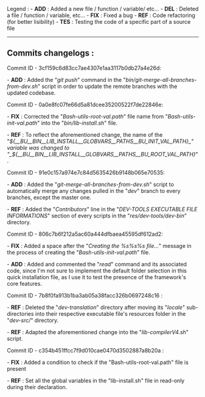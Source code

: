 Legend :
    - **ADD** : Added a new file / function / variable/ etc...
    - **DEL** : Deleted a file / function / variable, etc...
    - **FIX** : Fixed a bug
    - **REF** : Code refactoring (for better lisibility)
    - **TES** : Testing the code of a specific part of a source file

---------------------------------------------------------
Commits changelogs :
--------------------

Commit ID - 3cf159c6d83cc7ae4307e1aa3117b0db27a4e26d:

\- **ADD** : Added the "_git push_" command in the "_bin/git-merge-all-branches-from-dev.sh_" script in order to update the remote branches with the updated codebase.


Commit ID - 0a0e8fc07fe66d5a81dcee35200522f7de22846e:

\- **FIX** : Corrected the "_Bash-utils-root-val.path_" file name from "_Bash-utils-init-val.path_" into the "_bin/lib-install.sh_" file.

\- **REF** : To reflect the aforementioned change, the name of the "_${__BU__BIN__LIB_INSTALL__GLOBVARS__PATHS__BU_INIT_VAL_PATH}_" variable was changed to "_${__BU__BIN__LIB_INSTALL__GLOBVARS__PATHS__BU_ROOT_VAL_PATH}_".


Commit ID - 91e0c157a974e7c84d5635426b9148b065e70535:

\- **ADD** : Added the "_git-merge-all-branches-from-dev.sh_" script to automatically merge any changes pulled in the "_dev_" branch to every branches, except the master one.

\- **REF** : Added the "_Contributors_" line in the "_DEV-TOOLS EXECUTABLE FILE INFORMATIONS_" section of every scripts in the "_res/dev-tools/dev-bin_" directory.


Commit ID - 806c7b6f212a5ac60a444dfbaea45595df612ad2:


\- **FIX** : Added a space after the "_Creating the %s%s%s file..._" message in the process of creating the "_Bash-utils-init-val.path_" file.

\- **ADD** : Added and commented the "_read_" command and its associated code, since I'm not sure to implement the default folder selection in this quick installation file, as I use it to test the presence of the framework's core features.


Commit ID - 7b8f0fa913b1ba3ab05a38facc326b0697248c16 :

\- **REF** : Deleted the "_dev-translation_" directory after moving its "_locale_" sub-directories into their respective executable file's resources folder in the "_dev-src/_" directory.

\- **REF** : Adapted the aforementioned change into the "_lib-compilerV4.sh_" script.


Commit ID - c354b451ffcc7f9d010cae0470d3502887a8b20a :

\- **FIX** : Added a condition to check if the "Bash-utils-root-val.path" file is present

\- **REF** : Set all the global variables in the "lib-install.sh" file in read-only during their declaration.
